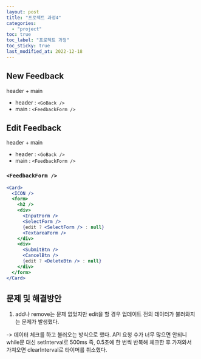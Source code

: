 ```yaml
---
layout: post
title: "프로젝트 과정4"
categories:
  - "project"
toc: true
toc_label: "프로젝트 과정"
toc_sticky: true
last_modified_at: 2022-12-18
---
```


## New Feedback

header + main

- header : `<GoBack />`
- main : `<FeedbackForm />`

## Edit Feedback

header + main

- header : `<GoBack />`
- main : `<FeedbackForm />`

### `<FeedbackForm />`

```jsx
<Card>
  <ICON />
  <form>
    <h2 />
    <div>
      <InputForm />
      <SelectForm />
      {edit ? <SelectForm /> : null}
      <TextareaForm />
    </div>
    <div>
      <SubmitBtn />
      <CancelBtn />
      {edit ? <DeleteBtn /> : null}
    </div>
  </form>
</Card>
```

## 문제 및 해결방안

1. add나 remove는 문제 없었지만 edit을 할 경우 업데이트 전의 데이터가 불러와지는 문제가 발생했다.

-> 데이터 체크를 하고 불러오는 방식으로 했다. API 요청 수가 너무 많으면 안되니 while문 대신 setInterval로 500ms 즉, 0.5초에 한 번씩 반복해 체크한 후 가져와서 가져오면 clearInterval로 타이머를 취소했다.
